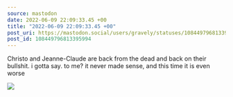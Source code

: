 ```yaml
---
source: mastodon
date: 2022-06-09 22:09:33.45 +00
title: "2022-06-09 22:09:33.45 +00"
post_uri: https://mastodon.social/users/gravely/statuses/108449796813395994
post_id: 108449796813395994
---
```

Christo and Jeanne-Claude are back from the dead and back on their bullshit. i gotta say. to me? it never made sense, and this time it is even worse


![](/images/108449796770555363.jpg)

